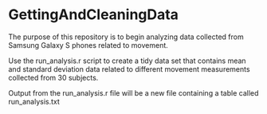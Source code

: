 # GettingAndCleaningData

The purpose of this repository is to begin analyzing data collected from Samsung Galaxy S phones related to movement.

Use the run_analysis.r script to create a tidy data set that contains mean and standard deviation data related to different movement measurements collected from 30 subjects.

Output from the run_analysis.r file will be a new file containing a table called run_analysis.txt
